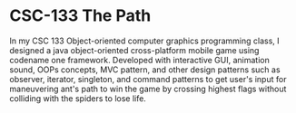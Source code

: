 # CSC-133 The Path

In my CSC 133 Object-oriented computer graphics programming class, I designed a java object-oriented cross-platform mobile game using codename one framework. Developed with interactive GUI, animation sound, OOPs concepts, MVC pattern, and other design patterns such as observer, iterator, singleton, and command patterns to get user's input for maneuvering ant's path to win the game by crossing highest flags without colliding with the spiders to lose life. 

